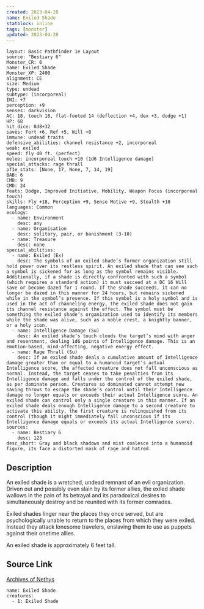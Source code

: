 ```yaml
---
created: 2023-04-28
name: Exiled Shade
statblock: inline
tags: [monster]
updated: 2023-04-28
---
```

```statblock
layout: Basic Pathfinder 1e Layout
source: "Bestiary 6"
Monster_CR: 6
name: Exiled Shade
Monster_XP: 2400
alignment: CE
size: Medium
type: undead
subtype: (incorporeal)
INI: +7
perception: +9
senses: darkvision
AC: 18, touch 18, flat-footed 14 (deflection +4, dex +3, dodge +1)
HP: 68
hit_dice: 8d8+32
saves: Fort +6, Ref +5, Will +8
immune: undead traits
defensive_abilities: channel resistance +2, incorporeal
weak: exiled
speed: fly 40 ft. (perfect)
melee: incorporeal touch +10 (1d6 Intelligence damage)
special_attacks: rage thrall
pf1e_stats: [None, 17, None, 7, 14, 19]
BAB: 6
CMB: 9
CMD: 24
feats: Dodge, Improved Initiative, Mobility, Weapon Focus (incorporeal touch)
skills: Fly +18, Perception +9, Sense Motive +9, Stealth +10
languages: Common
ecology:
  - name: Environment
    desc: any
  - name: Organisation
    desc: solitary, pair, or banishment (3-10)
  - name: Treasure
    desc: none
special_abilities:
  - name: Exiled (Ex)
    desc: The symbols of an exiled shade’s former organization still hold power over its restless spirit. An exiled shade that can see such a symbol is sickened for as long as the symbol remains visible. Additionally, if a shade is directly confronted with such a symbol (which requires a standard action) it must succeed at a DC 16 Will save or become dazed for 1 round. If the shade succeeds, it can no longer be dazed in this manner for 24 hours, but remains sickened while in the symbol’s presence. If this symbol is a holy symbol and is used in the act of channeling energy, the exiled shade does not gain its channel resistance against the effect. The symbol must be something the exiled shade’s organization used to identify its members while the shade was alive, such as a noble crest, a knightly banner, or a holy icon.
  - name: Intelligence Damage (Su)
    desc: An exiled shade’s touch clouds the target’s mind with anger and resentment, dealing 1d6 points of Intelligence damage. This is an emotion-based, mind-affecting, negative energy effect.
  - name: Rage Thrall (Su)
    desc: If an exiled shade deals a cumulative amount of Intelligence damage greater than or equal to a humanoid target’s actual Intelligence score, the affected creature does not fall unconscious as normal. Instead, the target ceases to take penalties from its Intelligence damage and falls under the control of the exiled shade, as per dominate person. Creatures so dominated cannot attempt new saving throws to escape the shade’s control until their Intelligence damage no longer equals or exceeds their actual Intelligence score. An exiled shade can control only a single creature in this manner. If an exiled shade deals enough Intelligence damage to a second creature to activate this ability, the first creature is relinquished from its control (though it might immediately fall unconscious if its Intelligence damage equals or exceeds its actual Intelligence score).
sources:
  - name: Bestiary 6
    desc: 123
desc_short: Gray and black shadows and mist coalesce into a humanoid figure, its face a distorted mask of rage and hatred.
```
## Description
An exiled shade is a wretched, undead remnant of an evil organization. Driven out and possibly even slain by its former allies, the exiled shade wallows in the pain of its betrayal and its paradoxical desires to simultaneously destroy and be reunited with its former comrades. 

Exiled shades linger near the places they once served, but are psychologically unable to return to the places from which they were exiled. Instead they attack lonesome travelers, enslaving them to use as puppets against their onetime allies. 

An exiled shade is approximately 6 feet tall.
## Source Link
[Archives of Nethys](https://aonprd.com/MonsterDisplay.aspx?ItemName=Exiled%20Shade)
```encounter-table
name: Exiled Shade
creatures:
  - 1: Exiled Shade
```
